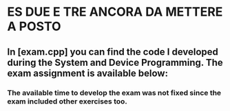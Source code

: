 # ES DUE E TRE ANCORA DA METTERE A POSTO

## In [exam.cpp] you can find the code I developed during the System and Device Programming. The exam assignment is available below:

### The available time to develop the exam was not fixed since the exam included other exercises too.